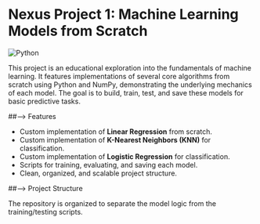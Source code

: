 # Nexus Project 1: Machine Learning Models from Scratch

![Python](https://img.shields.io/badge/Python-3.9%2B-blue.svg)

This project is an educational exploration into the fundamentals of machine learning. It features implementations of several core algorithms from scratch using Python and NumPy, demonstrating the underlying mechanics of each model. The goal is to build, train, test, and save these models for basic predictive tasks.

##--> Features

* Custom implementation of **Linear Regression** from scratch.
* Custom implementation of **K-Nearest Neighbors (KNN)** for classification.
* Custom implementation of **Logistic Regression** for classification.
* Scripts for training, evaluating, and saving each model.
* Clean, organized, and scalable project structure.

##--> Project Structure

The repository is organized to separate the model logic from the training/testing scripts.